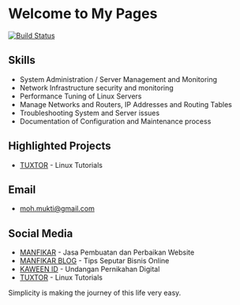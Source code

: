 # Welcome to My Pages
[![Build Status](https://travis-ci.org/mmdmukti/mmdmukti.github.io.svg?branch=master)](https://travis-ci.org/mmdmukti/mmdmukti.github.io)

## Skills

- System Administration / Server Management and Monitoring
- Network Infrastructure security and monitoring
- Performance Tuning of Linux Servers
- Manage Networks and Routers, IP Addresses and Routing Tables
- Troubleshooting System and Server issues
- Documentation of Configuration and Maintenance process

## Highlighted Projects

- [TUXTOR](https://tuxtor.com) - Linux Tutorials

## Email

- moh.mukti@gmail.com

## Social Media

- [MANFIKAR](//manfikar.com) - Jasa Pembuatan dan Perbaikan Website
- [MANFIKAR BLOG](https://blog.manfikar.com) - Tips Seputar Bisnis Online
- [KAWEEN ID](//kaween.id/) - Undangan Pernikahan Digital
- [TUXTOR](//tuxtor.com) - Linux Tutorials

Simplicity is making the journey of this life very easy.

